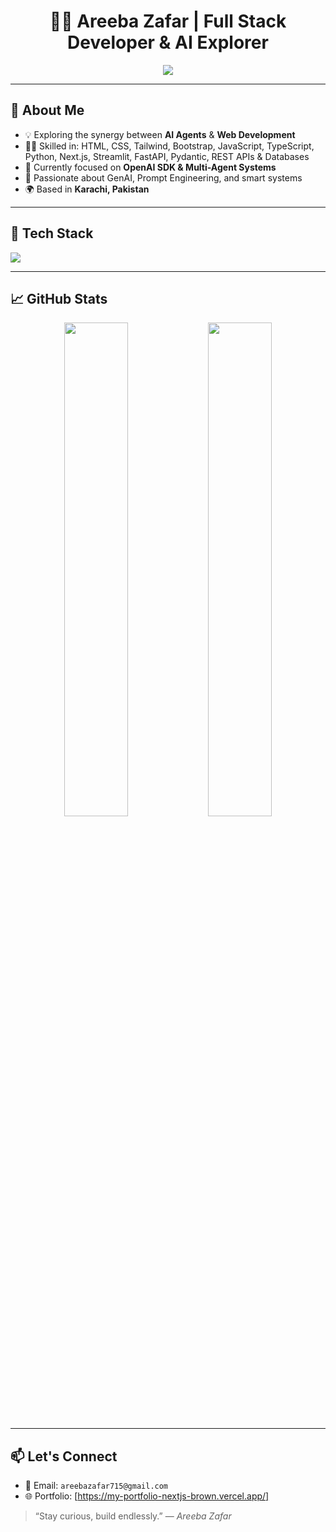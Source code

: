 <h1 align="center">👩‍💻 Areeba Zafar | Full Stack Developer & AI Explorer</h1>

<p align="center">
  <img src="https://readme-typing-svg.herokuapp.com?color=F75C7E&lines=Full+Stack+Dev+%F0%9F%92%BB;Building+AI+Agents+with+OpenAI+SDK+%E2%9A%BD;Lifelong+Learner+%F0%9F%8E%93;Python+%7C+Next.js+%7C+TypeScript+Lover+%F0%9F%92%96" />
</p>

---

## 💫 About Me

- 💡 Exploring the synergy between **AI Agents** & **Web Development**
- 👩‍💻 Skilled in: HTML, CSS, Tailwind, Bootstrap, JavaScript, TypeScript, Python, Next.js, Streamlit, FastAPI, Pydantic, REST APIs & Databases
- 🤖 Currently focused on **OpenAI SDK & Multi-Agent Systems**
- 🧠 Passionate about GenAI, Prompt Engineering, and smart systems
- 🌍 Based in **Karachi, Pakistan**

---

## 🚀 Tech Stack

<img src="https://skillicons.dev/icons?i=html,css,bootstrap,tailwind,javascript,typescript,react,nextjs,python,fastapi,streamlit,mysql,vscode,github" />

---

## 📈 GitHub Stats

<p align="center">
  <img src="https://github-readme-stats.vercel.app/api?username=AreebaZafarChohan&show_icons=true&theme=tokyonight" width="45%" />
  <img src="https://github-readme-streak-stats.herokuapp.com/?user=AreebaZafarChohan&theme=tokyonight" width="45%" />
</p>

---

## 📫 Let's Connect

- 💼 Email: `areebazafar715@gmail.com`
- 🌐 Portfolio: [https://my-portfolio-nextjs-brown.vercel.app/]

> “Stay curious, build endlessly.” — *Areeba Zafar*

